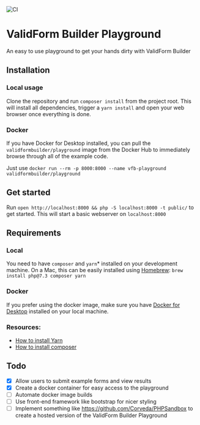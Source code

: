 ![CI](https://github.com/validformbuilder/playground/workflows/CI/badge.svg?branch=master)

# ValidForm Builder Playground
An easy to use playground to get your hands dirty with ValidForm Builder

## Installation

### Local usage
Clone the repository and run `composer install` from the project root. This will install all dependencies, 
trigger a `yarn install` and open your web browser once everything is done.

### Docker
If you have Docker for Desktop installed, you can pull the `validformbuilder/playground` image from the 
Docker Hub to immediately browse through all of the example code.

Just use `docker run --rm -p 8000:8000 --name vfb-playground validformbuilder/playground`

## Get started

Run `open http://localhost:8000 && php -S localhost:8000 -t public/` to get started. This will start a 
basic webserver on `localhost:8000`

## Requirements

### Local
You need to have `composer` and `yarn`* installed on your development machine.
On a Mac, this can be easily installed using [Homebrew](https://brew.sh): `brew install php@7.3 composer yarn`

### Docker
If you prefer using the docker image, make sure you have 
[Docker for Desktop](https://www.docker.com/products/docker-desktop) installed on your local machine.

### Resources:
 - [How to install Yarn](https://yarnpkg.com/en/docs/install)
 - [How to install composer](https://getcomposer.org/doc/00-intro.md#installation-linux-unix-osx)
 
## Todo

- [X] Allow users to submit example forms and view results
- [X] Create a docker container for easy access to the playground
- [ ] Automate docker image builds
- [ ] Use front-end framework like bootstrap for nicer styling
- [ ] Implement something like https://github.com/Corveda/PHPSandbox to create a hosted version 
      of the ValidForm Builder Playground
